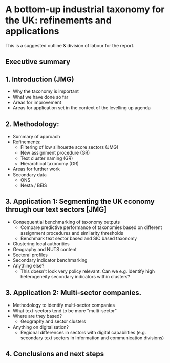 # A bottom-up industrial taxonomy for the UK: refinements and applications

This is a suggested outline & division of labour for the report.

## Executive summary

## 1. Introduction (JMG)

- Why the taxonomy is important
- What we have done so far
- Areas for improvement
- Areas for application set in the context of the levelling up agenda

## 2. Methodology:

- Summary of approach
- Refinements:
  - Filtering of low silhouette score sectors (JMG)
  - New assignment procedure (GR)
  - Text cluster naming (GR)
  - Hierarchical taxonomy (GR)
- Areas for further work
- Secondary data
  - ONS
  - Nesta / BEIS

## 3. Application 1: Segmenting the UK economy through our text sectors [JMG]

- Consequential benchmarking of taxonomy outputs
  - Compare predictive performance of taxonomies based on different assignment procedures and similarity thresholds
  - Benchmark text sector based and SIC based taxonomy
- Clustering local authorities
- Geography and NUTS content
- Sectoral profiles
- Secondary indicator benchmarking
- Anything else?
  - This doesn't look very policy relevant. Can we e.g. identify high heterogeneity secondary indicators within clusters?

## 3. Application 2: Multi-sector companies.

- Methodology to identify multi-sector companies
- What text-sectors tend to be more "multi-sector"
- Where are they based?
  - Geography and sector clusters
- Anything on digitalisation?
  - Regional differences in sectors with digital capabilities (e.g. secondary text sectors in Information and communication divisions)

## 4. Conclusions and next steps
